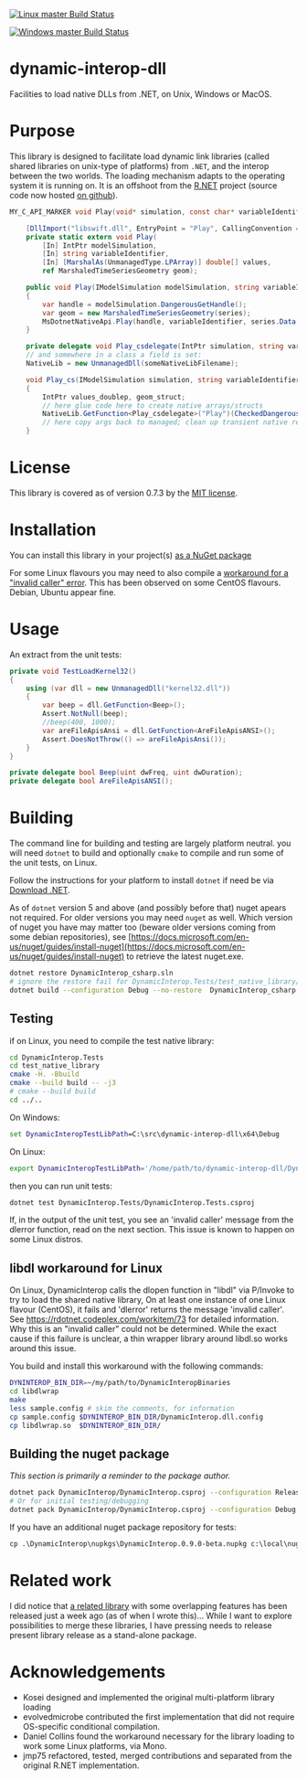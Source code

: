 
[![Linux master Build Status](https://travis-ci.org/jmp75/dynamic-interop-dll.svg?branch=master "Linux master Build Status")](https://travis-ci.org/jmp75/dynamic-interop-dll/builds)

[![Windows master Build Status](https://ci.appveyor.com/api/projects/status/otm2yg0os9rpn5j1?branch/master?svg=true "Windows master Build Status")](https://ci.appveyor.com/project/jmp75/dynamic-interop-dll/branch/master) 


dynamic-interop-dll
===================

Facilities to load native DLLs from .NET, on Unix, Windows or MacOS.

# Purpose

This library is designed to facilitate load dynamic link libraries (called shared libraries on unix-type of platforms) from `.NET`, and the interop between the two worlds. The loading mechanism adapts to the operating system it is running on. It is an offshoot from the [R.NET](http://rdotnet.codeplex.com) project (source code now hosted [on github](https://github.com/jmp75/rdotnet)). 


```c
MY_C_API_MARKER void Play(void* simulation, const char* variableIdentifier, double* values, TimeSeriesGeometry* geom);
```

```c#
    [DllImport("libswift.dll", EntryPoint = "Play", CallingConvention = CallingConvention.Cdecl)]
    private static extern void Play(
        [In] IntPtr modelSimulation,
        [In] string variableIdentifier,
        [In] [MarshalAs(UnmanagedType.LPArray)] double[] values,
        ref MarshaledTimeSeriesGeometry geom);
```

```c#
    public void Play(IModelSimulation modelSimulation, string variableIdentifier, MinimalTimeSeries series)
    {
        var handle = modelSimulation.DangerousGetHandle();
        var geom = new MarshaledTimeSeriesGeometry(series);
        MsDotnetNativeApi.Play(handle, variableIdentifier, series.Data, ref geom);
    }
```

```c#
    private delegate void Play_csdelegate(IntPtr simulation, string variableIdentifier, IntPtr values, IntPtr geom);
    // and somewhere in a class a field is set:
    NativeLib = new UnmanagedDll(someNativeLibFilename);

    void Play_cs(IModelSimulation simulation, string variableIdentifier, double[] values, ref MarshaledTimeSeriesGeometry geom)
    {
        IntPtr values_doublep, geom_struct;
        // here glue code here to create native arrays/structs
        NativeLib.GetFunction<Play_csdelegate>("Play")(CheckedDangerousGetHandle(simulation, "simulation"), variableIdentifier, values_doublep, geom_struct);
        // here copy args back to managed; clean up transient native resources.
    }
```

# License

This library is covered as of version 0.7.3 by the [MIT license](https://github.com/jmp75/dynamic-interop-dll/blob/3055f27f46d1b794572bcd944eaebbd4f960b9a6/License.txt).

# Installation

You can install this library in your project(s) [as a NuGet package](https://www.nuget.org/packages/DynamicInterop)

For some Linux flavours you may need to also compile a [workaround for a "invalid caller" error](#libdl-workaround). This has been observed on some CentOS flavours. Debian, Ubuntu appear fine.

# Usage

An extract from the unit tests:

```c#
private void TestLoadKernel32()
{
    using (var dll = new UnmanagedDll("kernel32.dll"))
    {
        var beep = dll.GetFunction<Beep>();
        Assert.NotNull(beep);
        //beep(400, 1000);
        var areFileApisAnsi = dll.GetFunction<AreFileApisANSI>();
        Assert.DoesNotThrow(() => areFileApisAnsi());
    }
}

private delegate bool Beep(uint dwFreq, uint dwDuration);
private delegate bool AreFileApisANSI();
```

# Building

The command line for building and testing are largely platform neutral. you will need `dotnet` to build and optionally `cmake` to compile and run some of the unit tests, on Linux.

Follow the instructions for your platform to install `dotnet` if need be via [Download .NET](https://www.microsoft.com/net/download).

As of `dotnet` version 5 and above (and possibly before that) nuget apears not required. For older versions you may need `nuget` as well. Which version of nuget you have may matter too (beware older versions coming from some debian repositories), see [https://docs.microsoft.com/en-us/nuget/guides/install-nuget](https://docs.microsoft.com/en-us/nuget/guides/install-nuget) to retrieve the latest nuget.exe.

```bash
dotnet restore DynamicInterop_csharp.sln
# ignore the restore fail for DynamicInterop.Tests/test_native_library/test_native_library.vcxproj if you get any
dotnet build --configuration Debug --no-restore  DynamicInterop_csharp.sln
```

## Testing

if on Linux, you need to compile the test native library:

```bash
cd DynamicInterop.Tests
cd test_native_library
cmake -H. -Bbuild
cmake --build build -- -j3
# cmake --build build 
cd ../..
```

On Windows:

```bat
set DynamicInteropTestLibPath=C:\src\dynamic-interop-dll\x64\Debug
```

On Linux:

```bash
export DynamicInteropTestLibPath='/home/path/to/dynamic-interop-dll/DynamicInterop.Tests/test_native_library/build'
```

then you can run unit tests:

```bash
dotnet test DynamicInterop.Tests/DynamicInterop.Tests.csproj
```

If, in the output of the unit test, you see an 'invalid caller' message from the dlerror function, read on the next section. This issue is known to happen on some Linux distros.

## libdl workaround for Linux

On Linux, DynamicInterop calls the dlopen function in "libdl" via P/Invoke to try to load the shared native library, On at least one instance of one Linux flavour (CentOS), it fails and 'dlerror' returns the message 'invalid caller'. See https://rdotnet.codeplex.com/workitem/73 for detailed information. Why this is an "invalid caller" could not be determined. While the exact cause if this failure is unclear, a thin wrapper library around libdl.so works around this issue.

You build and install this workaround with the following commands:

```bash
DYNINTEROP_BIN_DIR=~/my/path/to/DynamicInteropBinaries
cd libdlwrap
make
less sample.config # skim the comments, for information
cp sample.config $DYNINTEROP_BIN_DIR/DynamicInterop.dll.config
cp libdlwrap.so  $DYNINTEROP_BIN_DIR/
```

## Building the nuget package

*This section is primarily a reminder to the package author.*

```bash
dotnet pack DynamicInterop/DynamicInterop.csproj --configuration Release --no-build --no-restore --output nupkgs
# Or for initial testing/debugging
dotnet pack DynamicInterop/DynamicInterop.csproj --configuration Debug --no-build --no-restore --output nupkgs
```

If you have an additional nuget package repository for tests:

```cmd
cp .\DynamicInterop\nupkgs\DynamicInterop.0.9.0-beta.nupkg c:\local\nuget
```

# Related work

I did notice that [a related library](https://github.com/Boyko-Karadzhov/Dynamic-Libraries) with some overlapping features has been released just a week ago (as of when I wrote this)... While I want to explore possibilities to merge these libraries, I have pressing needs to release present library release as a stand-alone package.

# Acknowledgements

* Kosei designed and implemented the original multi-platform library loading
* evolvedmicrobe contributed the first implementation that did not require OS-specific conditional compilation.
* Daniel Collins found the workaround necessary for the library loading to work some Linux platforms, via Mono.
* jmp75 refactored, tested, merged contributions and separated from the original R.NET implementation.
